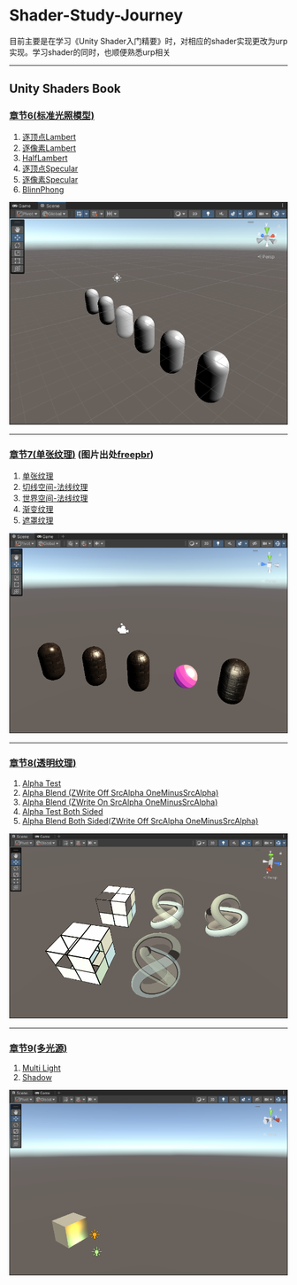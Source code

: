 # Shader-Study-Journey
目前主要是在学习《Unity Shader入门精要》时，对相应的shader实现更改为urp实现。学习shader的同时，也顺便熟悉urp相关

---

## Unity Shaders Book
### [章节6(标准光照模型)](Assets/Unity%20Shaders%20Book/Chapter%206)
1.  [逐顶点Lambert](Assets/Unity%20Shaders%20Book/Chapter%206/Diffuse/Chapter6-DiffuseVertexLevel.shader)
2.  [逐像素Lambert](Assets/Unity%20Shaders%20Book/Chapter%206/Diffuse/Chapter6-DiffusePixelLevel.shader)
3.  [HalfLambert](Assets/Unity%20Shaders%20Book/Chapter%206/Diffuse/Chapter6-HalfLambert.shader)
4.  [逐顶点Specular](Assets/Unity%20Shaders%20Book/Chapter%206/Specular/Chapter6-SpecularVertexLevel.shader)
5.  [逐像素Specular](Assets/Unity%20Shaders%20Book/Chapter%206/Specular/Chapter6-SpecularPixelLevel.shader)
6.  [BlinnPhong](Assets/Unity%20Shaders%20Book/Chapter%206/Specular/Chapter6-BlinnPhong.shader)

![](Diagram/Chapter_6.png)

---

### [章节7(单张纹理)](Assets/Unity%20Shaders%20Book/Chapter%207) (图片出处[freepbr](https://freepbr.com/product/damp-block-wall-pbr/))
1.  [单张纹理](Assets/Unity%20Shaders%20Book/Chapter%207/Chapter7-SingleTexture.shader)
2.  [切线空间-法线纹理](Assets/Unity%20Shaders%20Book/Chapter%207/Chapter7-NormalMapTangentSpace.shader)
3.  [世界空间-法线纹理](Assets/Unity%20Shaders%20Book/Chapter%207/Chapter7-NormalMapWorldSpace.shader)
4.  [渐变纹理](Assets/Unity%20Shaders%20Book/Chapter%207/Chapter7-RampTexture.shader)
5.  [遮罩纹理](Assets/Unity%20Shaders%20Book/Chapter%207/Chapter7-MaskTexture.shader)

![](Diagram/Chapter_7.png)

---

### [章节8(透明纹理)](Assets/Unity%20Shaders%20Book/Chapter%208)
1.  [Alpha Test](Assets/Unity%20Shaders%20Book/Chapter%208/Chapter8-AlphaTest.shader)
2.  [Alpha Blend (ZWrite Off SrcAlpha OneMinusSrcAlpha)](Assets/Unity%20Shaders%20Book/Chapter%208/Chapter8-AlphaBlend.shader)
3.  [Alpha Blend (ZWrite On SrcAlpha OneMinusSrcAlpha)](Assets/Unity%20Shaders%20Book/Chapter%208/Chapter8-AlphaBlendZWrite.shader)
4.  [Alpha Test Both Sided](Assets/Unity%20Shaders%20Book/Chapter%208/Chapter8-AlphaTestBothSided.shader)
5.  [Alpha Blend Both Sided(ZWrite Off SrcAlpha OneMinusSrcAlpha)](Assets/Unity%20Shaders%20Book/Chapter%208/Chapter8-AlphaBlendBothSided.shader)

![](Diagram/Chapter_8.png)

---

### [章节9(多光源)](Assets/Unity%20Shaders%20Book/Chapter%209)
1. [Multi Light](Assets/Unity%20Shaders%20Book/Chapter%209/Chapter9-ForwardRendering.shader)
2. [Shadow](Assets/Unity%20Shaders%20Book/Chapter%209/Chapter9-Shadow.shader)

![](Diagram/Chapter_9.png)